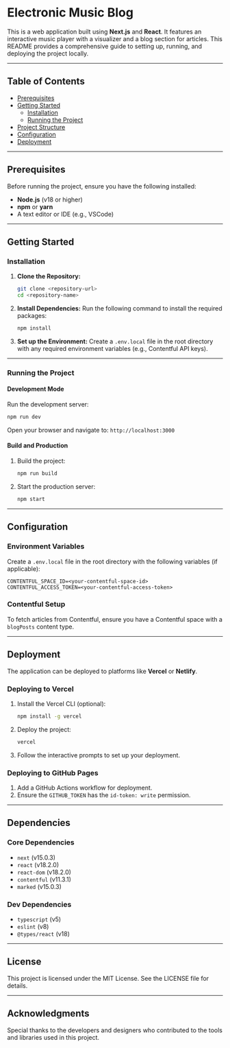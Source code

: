 # Electronic Music Blog

This is a web application built using **Next.js** and **React**. It features an interactive music player with a visualizer and a blog section for articles. This README provides a comprehensive guide to setting up, running, and deploying the project locally.

---

## Table of Contents
- [Prerequisites](#prerequisites)
- [Getting Started](#getting-started)
  - [Installation](#installation)
  - [Running the Project](#running-the-project)
- [Project Structure](#project-structure)
- [Configuration](#configuration)
- [Deployment](#deployment)

---

## Prerequisites

Before running the project, ensure you have the following installed:

- **Node.js** (v18 or higher)
- **npm** or **yarn**
- A text editor or IDE (e.g., VSCode)

---

## Getting Started

### Installation

1. **Clone the Repository:**
   ```bash
   git clone <repository-url>
   cd <repository-name>
   ```

2. **Install Dependencies:**
   Run the following command to install the required packages:
   ```bash
   npm install
   ```

3. **Set up the Environment:**
   Create a `.env.local` file in the root directory with any required environment variables (e.g., Contentful API keys).

---

### Running the Project

#### Development Mode
Run the development server:
```bash
npm run dev
```
Open your browser and navigate to: `http://localhost:3000`

#### Build and Production
1. Build the project:
   ```bash
   npm run build
   ```
2. Start the production server:
   ```bash
   npm start
   ```

---

## Configuration

### Environment Variables

Create a `.env.local` file in the root directory with the following variables (if applicable):

```env
CONTENTFUL_SPACE_ID=<your-contentful-space-id>
CONTENTFUL_ACCESS_TOKEN=<your-contentful-access-token>
```

### Contentful Setup
To fetch articles from Contentful, ensure you have a Contentful space with a `blogPosts` content type.

---

## Deployment

The application can be deployed to platforms like **Vercel** or **Netlify**.

### Deploying to Vercel

1. Install the Vercel CLI (optional):
   ```bash
   npm install -g vercel
   ```

2. Deploy the project:
   ```bash
   vercel
   ```

3. Follow the interactive prompts to set up your deployment.

### Deploying to GitHub Pages

1. Add a GitHub Actions workflow for deployment.
2. Ensure the `GITHUB_TOKEN` has the `id-token: write` permission.

---

## Dependencies

### Core Dependencies
- `next` (v15.0.3)
- `react` (v18.2.0)
- `react-dom` (v18.2.0)
- `contentful` (v11.3.1)
- `marked` (v15.0.3)

### Dev Dependencies
- `typescript` (v5)
- `eslint` (v8)
- `@types/react` (v18)

---

## License
This project is licensed under the MIT License. See the LICENSE file for details.

---

## Acknowledgments
Special thanks to the developers and designers who contributed to the tools and libraries used in this project.

